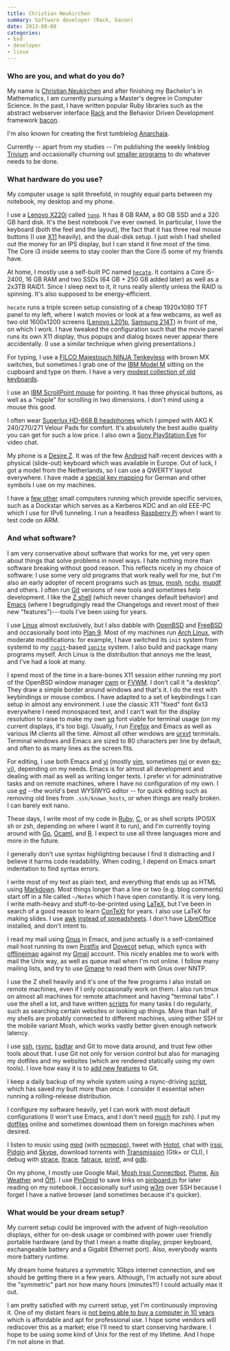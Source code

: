 ```yaml
---
title: Christian Neukirchen
summary: Software developer (Rack, bacon)
date: 2013-08-08
categories:
- bsd
- developer
- linux
---
```


### Who are you, and what do you do?

My name is [Christian Neukirchen](http://chneukirchen.org/ "Christian's website.") and after finishing my Bachelor's in Mathematics, I am currently pursuing a Master's degree in Computer Science. In the past, I have written popular Ruby libraries such as the abstract webserver interface [Rack][] and the Behavior Driven Development framework [bacon][].

I'm also known for creating the first tumblelog [Anarchaia](http://anarchaia.org/ "Christian's tumblelog.").

Currently -- apart from my studies -- I'm publishing the weekly linkblog [Trivium](http://chneukirchen.org/trivium/ "Christian's linkblog.") and occasionally churning out [smaller programs](https://github.com/chneukirchen/ "Christian's GitHub account.") to do whatever needs to be done.

### What hardware do you use?

My computer usage is split threefold, in roughly equal parts between my notebook, my desktop and my phone.

I use a [Lenovo X220i][thinkpad-x220i] called [`juno`](http://vuxu.org/vuxi/juno "Christian's wiki entry for his laptop."). It has 8 GB RAM, a 80 GB SSD and a 320 GB hard disk. It's the best notebook I've ever owned. In particular, I love the keyboard (both the feel and the layout), the fact that it has three real mouse buttons (I use [X11][xfree86] heavily), and the dual-disk setup. I just wish I had shelled out the money for an IPS display, but I can stand it fine most of the time. The Core i3 inside seems to stay cooler than the Core i5 some of my friends have.

At home, I mostly use a self-built PC named [`hecate`](http://vuxu.org/vuxi/hecate "Christian's wiki entry for his desktop machine."). It contains a Core i5-2400, 16 GB RAM and two SSDs (64 GB + 250 GB added later) as well as a 2x3TB RAID1. Since I sleep next to it, it runs really silently unless the RAID is spinning. It's also supposed to be energy-efficient.

`hecate` runs a triple screen setup consisting of a cheap 1920x1080 TFT panel to my left, where I watch movies or look at a few webcams, as well as two old 1600x1200 screens ([Lenovo L201p][thinkvision-l201p], [Samsung 214T][214t]) in front of me, on which I work. I have tweaked the configuration such that the movie panel runs its own X11 display, thus popups and dialog boxes never appear there accidentally. (I use a similar technique when giving presentations.)

For typing, I use a [FILCO Majestouch NINJA Tenkeyless][majestouch-ninja-tenkeyless] with brown MX switches, but sometimes I grab one of the [IBM Model M][model-m] sitting on the cupboard and type on them. I have a very [modest collection of old keyboards](http://vuxu.org/vuxi/keyboards "Christian's wiki entry for his keyboards.").

I use an [IBM ScrollPoint mouse][scrollpoint] for pointing. It has three physical buttons, as well as a "nipple" for scrolling in two dimensions. I don't mind using a mouse this good.

I often wear [Superlux HD-668 B headphones][hd-668-b] which I pimped with AKG K 240/270/271 Velour Pads for comfort. It's absolutely the best audio quality you can get for such a low price. I also own a [Sony PlayStation Eye][playstation-eye] for video chat.

My phone is a [Desire Z][g2]. It was of the few [Android][] half-recent devices with a physical (slide-out) keyboard which was available in Europe. Out of luck, I got a model from the Netherlands, so I can use a QWERTY layout everywhere. I have made a [special key mapping](http://chneukirchen.org/dotfiles/.us-intl-german.xmodmap "Christian's key mapping file.") for German and other symbols I use on my machines.

I have a [few other](http://vuxu.org/vuxi/boxes "Christian's wiki entry for his computers.") small computers running which provide specific services, such as a Dockstar which serves as a Kerberos KDC and an old EEE-PC which I use for IPv6 tunneling. I run a headless [Raspberry Pi][raspberry-pi] when I want to test code on ARM.

### And what software?

I am very conservative about software that works for me, yet very open about things that solve problems in novel ways. I hate nothing more than software breaking without good reason. This reflects nicely in my choice of software: I use some very old programs that work really well for me, but I'm also an early adopter of recent programs such as [tmux][], [mosh][], [ncdu][], [mupdf][] and others. I often run [Git][] versions of new tools and sometimes help development. I like the [Z shell][zsh] (which never changes default behavior) and [Emacs][] (where I begrudgingly read the Changelogs and revert most of their new "features")---tools I've been using for years.

I use [Linux][] almost exclusively, but I also dabble with [OpenBSD][] and [FreeBSD][] and occasionally boot into [Plan 9][plan-9]. Most of my machines run [Arch Linux][arch-linux], with moderate modifications: for example, I have switched its `init` system from systemd to my [`runit`][runit]-based [`ignite`][ignite] system. I also build and package many programs myself. Arch Linux is the distribution that annoys me the least, and I've had a look at many.

I spend most of the time in a bare-bones X11 session either running my port of the OpenBSD window manager [cwm]() or [FVWM][]. I don't call it "a desktop". They draw a simple border around windows and that's it. I do the rest with keybindings or mouse combos. I have adapted to a set of keybindings I can setup in almost any environment. I use the classic X11 "fixed" font 6x13 everywhere I need monospaced text, and I can't wait for the display resolution to raise to make my own [sq](http://chneukirchen.org/fonts/ "Christian's fonts.") font viable for terminal usage (on my current displays, it's too big). Usually, I run [Firefox][] and Emacs as well as various IM clients all the time. Almost all other windows are [urxvt][rxvt-unicode] terminals. Terminal windows and Emacs are sized to 80 characters per line by default, and often to as many lines as the screen fits.

For editing, I use both Emacs and [vi][] (mostly [vim][], sometimes [nvi][] or even [ex-vi][]), depending on my needs. Emacs is for almost all development and dealing with mail as well as writing longer texts. I prefer vi for administrative tasks and on remote machines, where I have no configuration of my own. I use [ed][] --the world's best WYSIWYG editor -- for quick editing such as removing old lines from `.ssh/known_hosts`, or when things are really broken. I can barely exit nano.

These days, I write most of my code in [Ruby][], [C][], or as shell scripts (POSIX sh or zsh, depending on where I want it to run), and I'm currently toying around with [Go][], [Ocaml][], and [R][]. I expect to use all three languages more and more in the future.

I generally don't use syntax highlighting because I find it distracting and I believe it harms code readability. When coding, I depend on Emacs smart indentation to find syntax errors.

I write most of my text as plain text, and everything that ends up as HTML using [Markdown][]. Most things longer than a line or two (e.g. blog comments) start off in a file called `~/Notes` which I have open constantly. It is very long. I write math-heavy and stuff-to-be-printed using [LaTeX][], but I've been in search of a good reason to learn [ConTeXt][context.2] for years. I also use LaTeX for making slides. I use [awk][] [instead of spreadsheets](http://c2.com/doc/expense/ "An awk calculator script."). I don't have [LibreOffice][] installed, and don't intent to.

I read my mail using [Gnus][] in Emacs, and juno actually is a self-contained mail host running its own [Postfix][] and [Dovecot][] setup, which syncs with [offlineimap][] against my [Gmail][] account. This nicely enables me to work with mail the Unix way, as well as queue mail when I'm not online. I follow many mailing lists, and try to use [Gmane][] to read them with Gnus over NNTP.

I use the Z shell heavily and it's one of the few programs I also install on remote machines, even if I only occasionally work on them. I also run tmux on almost all machines for remote attachment and having "terminal tabs". I use the shell a lot, and have written [scripts](http://chneukirchen.org/dotfiles/tools.html "Christian's shell tools.") for many tasks I do regularly, such as searching certain websites or looking up things. More than half of my shells are probably connected to different machines, using either SSH or the mobile variant Mosh, which works vastly better given enough network latency.

I use [ssh][], [rsync][], [bsdtar][libarchive] and Git to move data around, and trust few other tools about that. I use Git not only for version control but also for managing my dotfiles and my websites (which are rendered statically using my own tools). I love how easy it is to [add new features](http://chneukirchen.org/blog/archive/2013/01/a-grab-bag-of-git-tricks.html "Christian's post on extending Git.") to Git.

I keep a daily backup of my whole system using a rsync-driving [script][rdumpfs], which has saved my butt more than once. I consider it essential when running a rolling-release distribution.

I configure my software heavily, yet I can work with most default configurations (I won't use Emacs, and I don't need [much](http://chneukirchen.org/dotfiles/.zshrc.minimal "Christian's zsh config.") for zsh). I put my [dotfiles](http://chneukirchen.org/dotfiles/ "Christian's dotfiles.") online and sometimes download them on foreign machines when desired.

I listen to music using [mpd][] (with [ncmpcpp]()), tweet with [Hotot][], chat with [irssi][], [Pidgin][] and [Skype][], download torrents with [Transmission][] (Gtk+ or CLI), I debug with [strace][], [ltrace][], [fatrace][], [printf](http://ewontfix.com/10/ "An article on debugging with printf."), and [gdb][].

On my phone, I mostly use Google Mail, [Mosh Irssi Connectbot][irssi-connectbot-android], [Plume][plume-android], [Aix Weather][aix-weather-android] and [Öffi][oeffi-android]. I use [PinDroid][pindroid-android] to save links on [pinboard.in][pinboard] for later reading on my notebook. I occasionally surf using [w3m][] over SSH because I forget I have a native browser (and sometimes because it's quicker).

### What would be your dream setup?

My current setup could be improved with the advent of high-resolution displays, either for on-desk usage or combined with power user friendly portable hardware (and by that I mean a matte display, proper keyboard, exchangeable battery and a Gigabit Ethernet port). Also, everybody wants more battery runtime.

My dream home features a symmetric 1Gbps internet connection, and we should be getting there in a few years. Although, I'm actually not sure about the "symmetric" part nor how many hours (minutes?!) I could actually max it out.

I am pretty satisfied with my current setup, yet I'm continuously improving it. One of my distant fears is [not being able to buy a computer in 10 years](http://boingboing.net/2012/08/23/civilwar.html "An article on Boing Boing about the coming war for general purpose computers.") which is affordable and apt for professional use. I hope some vendors will rediscover this as a market; else I'll need to start conserving hardware. I hope to be using some kind of Unix for the rest of my lifetime. And I hope I'm not alone in that.

[214t]: https://www.samsung.com/us/support/owners/product/214T "A 21.3 inch LCD screen."
[aix-weather-android]: http://web.archive.org/web/20190506070844/https://play.google.com/store/apps/details?id=net.veierland.aix "An Android homescreen weather widget."
[android]: https://developers.google.com/android/?csw=1 "A mobile phone platform."
[arch-linux]: https://www.archlinux.org/ "A Linux distro."
[awk]: https://en.wikipedia.org/wiki/AWK "Data formatting language/software."
[bacon]: https://github.com/chneukirchen/bacon "A little Ruby test suite."
[c]: https://en.wikipedia.org/wiki/C_(programming_language) "A compiled programming language."
[context.2]: https://wiki.contextgarden.net/Main_Page "A document processing system."
[dovecot]: https://dovecot.org/ "A secure IMAP server."
[ed]: https://en.wikipedia.org/wiki/Ed_(text_editor) "A line text editor for Unix."
[emacs]: http://www.gnu.org/software/emacs/ "A free open-source text editor."
[ex-vi]: http://ex-vi.sourceforge.net/ "A build of the command-line text editor based on ex/vi."
[fatrace]: https://launchpad.net/fatrace "A file access event debugger."
[firefox]: https://www.mozilla.org/en-US/firefox/new/ "A cross-platform open-source web browser."
[freebsd]: https://www.freebsd.org/ "An open source operating system."
[fvwm]: http://fvwm.org/ "A window manager for X."
[g2]: https://en.wikipedia.org/wiki/LG_G2 "An Android smartphone."
[gdb]: http://www.gnu.org/software/gdb/ "A code debugger."
[git]: https://git-scm.com/ "A version control system."
[gmail]: https://mail.google.com/mail/ "Web-based email."
[gmane]: http://web.archive.org/web/20200220215640/http://gmane.org:80/ "A mailing list archive service."
[gnus]: http://www.gnus.org/ "A mail and news reader for Emacs."
[go]: https://golang.org/ "A compiled programming language."
[hd-668-b]: https://www.amazon.com/Superlux-HD668B-Dynamic-Semi-Open-Headphones/dp/B003JOETX8 "Semi-open over the ear headphones."
[hotot]: http://www.hotot.org/ "A Twitter client."
[ignite]: https://github.com/chneukirchen/ignite "An init replacement for Arch Linux."
[irssi-connectbot-android]: https://github.com/ddrown/irssiconnectbot "A modified IRC-ssh client for Android."
[irssi]: https://irssi.org/ "A CLI irc client."
[latex]: https://www.latex-project.org/ "Typesetting software."
[libarchive]: http://libarchive.org/ "A multi-format compression library and companion tools."
[libreoffice]: https://www.libreoffice.org/ "A free, open-source productivity suit."
[linux]: http://web.archive.org/web/20221224200715/https://linux.org/ "A free, open-source Unix-like operating system."
[ltrace]: https://linux.die.net/man/1/ltrace "A library call debugger."
[majestouch-ninja-tenkeyless]: https://www.diatec.co.jp/en/det.php?prod_c=775 "A mechanical keyboard."
[markdown]: https://daringfireball.net/projects/markdown/ "An email-like format for marking up text."
[model-m]: https://en.wikipedia.org/wiki/Model_M_keyboard "A keyboard."
[mosh]: https://mosh.org/ "A remote terminal shell system."
[mpd]: http://mpd.wikia.com/wiki/Music_Player_Daemon_Wiki "A music playing server."
[mupdf]: https://www.mupdf.com/ "A PDF viewer."
[ncdu]: https://dev.yorhel.nl/ncdu "Disk usage analysis software."
[nvi]: https://sites.google.com/a/bostic.com/keithbostic/vi/ "A variant of the command-line text editor."
[ocaml]: http://caml.inria.fr/ocaml/index.en.html "An object-oriented version of the Caml programming language."
[oeffi-android]: https://oeffi.schildbach.de/ "A European transit app for Android."
[offlineimap]: http://www.offlineimap.org/ "A tool for syncing mail from an IMAP server."
[openbsd]: http://www.openbsd.org/ "An open-source operating system emphasising security and cryptography."
[pidgin]: http://www.pidgin.im/ "An open-source multi-protocol chat client."
[pinboard]: http://pinboard.in/ "A bookmarking web service."
[pindroid-android]: https://play.google.com/store/apps/details?id=com.pindroid "A Pinboard client for Android."
[plan-9]: https://en.wikipedia.org/wiki/Plan_9_from_Bell_Labs "A distributed operating system."
[playstation-eye]: https://en.wikipedia.org/wiki/PlayStation_Eye "A digital video camera designed for the PS3."
[plume-android]: https://play.google.com/store/apps/details?id=com.levelup.touiteur "A Twitter client for Android."
[postfix]: http://www.postfix.org/ "Mail server software."
[r]: http://www.r-project.org/ "Software for statistical computing and graphics."
[rack]: http://web.archive.org/web/20170413070356/http://rack.rubyforge.org./ "A Ruby framework interface."
[raspberry-pi]: https://en.wikipedia.org/wiki/Raspberry_Pi "A single-board hackable computer."
[rdumpfs]: https://github.com/chneukirchen/rdumpfs "An rsync-based backup tool."
[rsync]: http://rsync.samba.org/ "An open-source file transfer/syncing tool."
[ruby]: https://www.ruby-lang.org/en/ "An interpreted scripting language."
[runit]: http://smarden.org/runit/ "A *nix init replacement."
[rxvt-unicode]: http://web.archive.org/web/20170301142616/https://en.wikipedia.org/wiki/Rxvt-unicode "A colour terminal emulator for X Windows."
[scrollpoint]: https://www.amazon.com/IBM-3-Button-Scrollpoint-Optical-Mouse/dp/B00007DTC6 "A three-button USB mouse."
[skype]: https://www.skype.com/en/ "Voice and video chat software."
[ssh]: https://en.wikipedia.org/wiki/Secure_Shell "A command-line tool for secure remote connections."
[strace]: https://en.wikipedia.org/wiki/Strace "A command-line tool for monitoring system calls."
[thinkpad-x220i]: http://www.thinkwiki.org/wiki/Category:X220i "A 12.5 inch PC laptop."
[thinkvision-l201p]: https://www.cnet.com/products/lenovo-thinkvision-l201p/ "A 20.1 inch LCD screen."
[tmux]: https://sourceforge.net/projects/tmux/ "A terminal multiplexer, similar to screen."
[transmission]: https://transmissionbt.com/ "A BitTorrent client."
[vi]: https://en.wikipedia.org/wiki/Vi "A command-line text editor."
[vim]: https://www.vim.org/ "A command-line text editor."
[w3m]: http://w3m.sourceforge.net/ "A command-line web browser."
[xfree86]: http://www.xfree86.org/ "An open-source window system."
[zsh]: https://www.zsh.org/ "An interactive shell and scripting language."
